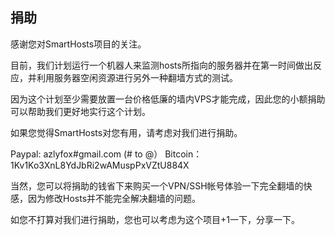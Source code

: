 ## 捐助 ##

感谢您对SmartHosts项目的关注。

目前，我们计划运行一个机器人来监测hosts所指向的服务器并在第一时间做出反应，并利用服务器空闲资源进行另外一种翻墙方式的测试。

因为这个计划至少需要放置一台价格低廉的墙内VPS才能完成，因此您的小额捐助可以帮助我们更好地实行这个计划。

如果您觉得SmartHosts对您有用，请考虑对我们进行捐助。

Paypal:  azlyfox#gmail.com (# to @）
Bitcoin： 1Kv1Ko3XnL8YdJbRi2wAMuspPxVZtU884X

当然，您可以将捐助的钱省下来购买一个VPN/SSH帐号体验一下完全翻墙的快感，因为修改Hosts并不能完全解决翻墙的问题。

如您不打算对我们进行捐助，您也可以考虑为这个项目+1一下，分享一下。